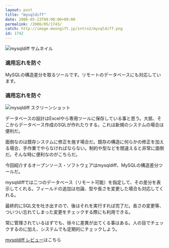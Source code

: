 ```yaml
---
layout: post
title: "mysqldiff"
date: 2006-05-23T09:00:00+09:00
permalink: /2006/05/1743/
catch: http://image.moongift.jp/intro2/mysqldiff.png
id: 1742
---
```

 ![mysqldiff サムネイル](http://image.moongift.jp/intro2/mysqldiff.t.png "mysqldiff サムネイル")
  

### 適用忘れを防ぐ
  
MySQLの構造差分を取るツールです。リモートのデータベースにも対応しています。  
<!--more-->  

### 適用忘れを防ぐ
  

![mysqldiff スクリーンショット](http://image.moongift.jp/intro2/mysqldiff.png "mysqldiff スクリーンショット")

  

データベースの設計はExcelやら専用ツールに保存している事と思う。大抵、そこからデータベース作成のSQLが作れたりする。これは新規のシステムの場合は便利だ。

  

面倒なのは既存システムに修正を施す場合だ。既存の構造に何らかの修正を加える場合、手作業でやらなければならない。制約や型などを間違えると非常に面倒だ。そんな時に便利なのがこちらだ。

  

今回紹介するオープンソース・ソフトウェアはmysqldiff、MySQLの構造差分ツールだ。

  

mysqldiffでは二つのデータベース（リモート可能）を指定して、その差分を表示してくれる。フィールドの追加は勿論、型や長さを変更した場合も対応してくれる。

  

最終的にSQL文を吐き出すので、後はそれを実行すれば完了だ。長さの変更等、ついつい忘れてしまった変更をチェックする際にも利用できる。

  

常に管理されているはずでも、徐々に差異が出てくる事はある。人の目でチェックするのに加え、システムでも定期的にチェックしよう。

  

[mysqldiff レビュー](http://oss.moongift.jp/review/i-1748.html)はこちら

